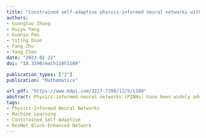 ```yaml
---
title: "Constrained self-adaptive physics-informed neural networks with ResNet block-enhanced network architecture"
authors:
- Guangtao Zhang
- Huiyu Yang
- Guanyu Pan
- Yiting Duan
- Fang Zhu
- Yang Chen
date: "2023-02-22"
doi: "10.3390/math11051109"

publication_types: ["2"]
publication: "Mathematics"

url_pdf: "https://www.mdpi.com/2227-7390/11/5/1109"
abstract: Physics-informed neural networks (PINNs) have been widely adopted to solve partial differential equations (PDEs), which could be used to simulate physical systems. However, the accuracy of PINNs does not meet the needs of the industry, and severely degrades, especially when the PDE solution has sharp transitions. In this paper, we propose a ResNet block-enhanced network architecture to better capture the transition. Meanwhile, a constrained self-adaptive PINN (cSPINN) scheme is developed to move PINN’s objective to the areas of the physical domain, which are difficult to learn. To demonstrate the performance of our method, we present the results of numerical experiments on the Allen–Cahn equation, the Burgers equation, and the Helmholtz equation. We also show the results of solving the Poisson equation using cSPINNs on different geometries to show the strong geometric adaptivity of cSPINNs. Finally, we provide the performance of cSPINNs on a high-dimensional Poisson equation to further demonstrate the ability of our method.
tags:
- Physics-Informed Neural Networks
- Machine Learning
- Constrained Self-Adaptive
- ResNet Block-Enhanced Network
---
```

